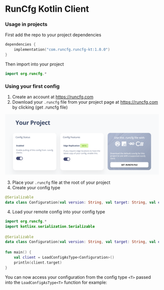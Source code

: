 # RunCfg Kotlin Client

### Usage in projects

First add the repo to your project dependencies
```kotlin
dependencies {
    implementation("com.runcfg.runcfg-kt:1.0.0")
}
```

Then import into your project

```kotlin
import org.runcfg.*
```

### Using your first config

1. Create an account at https://runcfg.com
2. Download your `.runcfg` file from your project page at https://runcfg.com by clicking (get .runcfg file)

![runcfg.PNG](https://raw.githubusercontent.com/runcfg/runcfg-net/main/runcfg.png)

3. Place your `.runcfg` file at the root of your project
4. Create your config type

```kotlin
@Serializable
data class Configuration(val version: String, val target: String, val enabled: String)
```

4. Load your remote config into your config type

```kotlin
import org.runcfg.*
import kotlinx.serialization.Serializable

@Serializable
data class Configuration(val version: String, val target: String, val enabled: String)

fun main() {
    val client = LoadConfigAsType<Configuration>()
    println(client.target)
}
```

You can now access your configuration from the
config type `<T>` passed into the `LoadConfigAsType<T>` function for example: